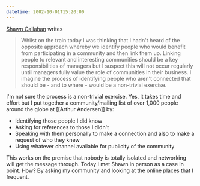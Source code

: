 ```yaml
---
datetime: 2002-10-01T15:20:00
---
```

[Shawn Callahan](http://radio.weblogs.com/0113975/2002/09/30.html#a5) writes

> Whilst on the train today I was thinking that I hadn't heard of the opposite approach whereby we identify people who would benefit from participating in a community and then link them up. Linking people to relevant and interesting communities should be a key responsibilities of managers but I suspect this will not occur regularly until managers fully value the role of communities in their business. I imagine the process of identifying people who aren't connected that should be - and to where - would be a non-trivial exercise.

I'm not sure the process is a non-trivial exercise. Yes, it takes time and effort but I put together a community/mailing list of over 1,000 people around the globe at [[Arthur Andersen]] by:

- Identifying those people I did know
- Asking for references to those I didn't
- Speaking with them personally to make a connection and also to make a request of who they knew
- Using whatever channel available for publicity of the community

This works on the premise that nobody is totally isolated and networking will get the message through. Today I met Shawn in person as a case in point. How? By asking my community and looking at the online places that I frequent.

